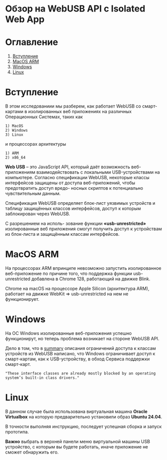 # Обзор на WebUSB API с Isolated Web App
# Оглавление
1. [Вступление](#introduction)
2. [MacOS ARM](#macosarm)
3. [Windows](#windows)
4. [Linux](#linux)

# Вступление <a name="introduction"></a>
В этом исследованиии мы разберем, как работает WebUSB со смарт-картами в изолированных веб приложениях на различных Операционных Системах, таких как

    1) MacOS
    2) Windows 
    3) Linux
и процессорах архитектуры 

    1) ARM 
    2) x86_64
   
__Web USB__ – это JavaScript API, который даёт возможность веб-приложениям взаимодействовать
с локальными USB-устройствами на компьютере. Согласно спецификации WebUSB, некоторые
классы интерфейсов защищены от доступа веб-приложений, чтобы предотвратить доступ вредо-
носных скриптов к потенциально чувствительным данным.

Спецификация WebUSB определяет блок-лист уязвимых устройств и таблицу защищённых
классов интерфейсов, доступ к которым заблокирован через WebUSB. 

С разрешением на исполь-
зование функции __«usb-unrestricted»__ изолированные веб приложения смогут получить доступ к
устройствам из блок-листа и защищённым классам интерфейсов.
# MacOS ARM <a name="macosarm"></a>
На процессорах ARM впринципе невозможно запустить изолированное веб-приложение по причине того, что поддержка функции usb-unrestricted добавлена в Chrome 128, работающий на движке Blink. 

Chrome на macOS на процессоре Apple Silicon (архитектура ARM), работает на
движке WebKit ⇒ usb-unrestricted на нем не функционирует.
# Windows <a name="windows"></a>
На ОС Windows изолированные веб-приложения успешно функционирут, но теперь проблема возникает на стороне WebUSB API. 

Дело в том, что в [summary](https://groups.google.com/a/chromium.org/g/blink-dev/c/LZXocaeCwDw/m/GLfAffGLAAAJ) описания ограничений доступа к классам устройств из WebUSB написано, что Windows ограничивает доступ к смарт-картам, как к USB-устройству, в обход Сервиса поддержки смарт-карт.
 
    "These interface classes are already mostly blocked by an operating system’s built-in class drivers."

# Linux <a name="linux"></a>
В данном случае была использована виртуальная машина __Oracle Virtualbox__ на которую предварительно установили образ __Ubuntu 24.04__. 

В точности выполняя инструкцию, последует успешная сборка и запуск прототипа. 

__Важно__ выбрать в верхней панели меню виртуальной машины USB устройство, с которым вы будете работать, иначе приложение не сможет обнаружить его.  